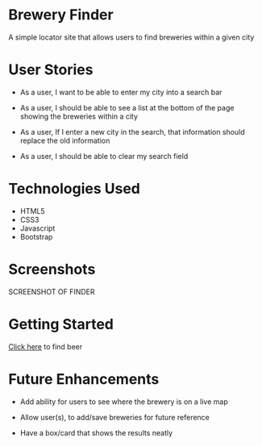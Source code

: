 # Brewery Finder

A simple locator site that allows users to find breweries within a given city 

# User Stories 

- As a user, I want to be able to enter my city into a search bar 

- As a user, I should be able to see a list at the bottom of the page showing the breweries within a city

- As a user, If I enter a new city in the search, that information should replace the old information

- As a user, I should be able to clear my search field 


# Technologies Used

- HTML5
- CSS3
- Javascript
- Bootstrap 

# Screenshots

SCREENSHOT OF FINDER

#  Getting Started

[Click here]() to find beer

# Future Enhancements 

- Add ability for users to see where the brewery is on a live map

- Allow user(s), to add/save breweries for future reference

- Have a box/card that shows the results neatly 